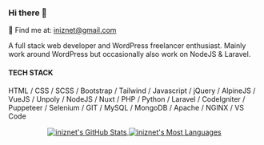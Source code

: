 ### Hi there 👋
💬 Find me at: iniznet@gmail.com

A full stack web developer and WordPress freelancer enthusiast. Mainly work around WordPress but occasionally also work on NodeJS & Laravel.

#### TECH STACK

HTML / CSS / SCSS / Bootstrap / Tailwind / Javascript / jQuery / AlpineJS / VueJS / Unpoly / NodeJS / Nuxt / PHP / Python / Laravel / CodeIgniter / Puppeteer / Selenium / GIT / MySQL / MongoDB / Apache / NGINX / VS Code

<p align="center">
  <a href="https://github.com/iniznet">
    <img align="center" src="https://github-readme-stats.vercel.app/api?username=iniznet&show_icons=true&count_private=true&hide_border=true&title_color=70a5fd&icon_color=bf91f3&text_color=38bdae&bg_color=ffffff00" alt="iniznet's GitHub Stats" />
  </a>
    <a href="https://github.com/iniznet">
    <img align="center" src="https://github-readme-stats.vercel.app/api/top-langs/?username=iniznet&show_icons=true&count_private=true&hide_border=true&title_color=70a5fd&icon_color=bf91f3&text_color=38bdae&bg_color=ffffff00" alt="iniznet's Most Languages" />
  </a>
 </p>
